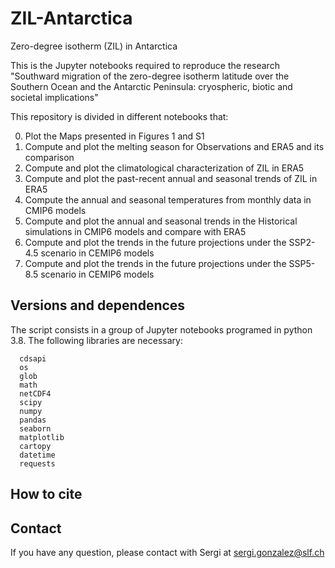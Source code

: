 # ZIL-Antarctica
Zero-degree isotherm (ZIL) in Antarctica

This is the Jupyter notebooks required to reproduce the research "Southward migration of the zero-degree isotherm latitude over the Southern Ocean and the Antarctic Peninsula: cryospheric, biotic and societal implications" <!--published in *Communications of Earth & Environment*. -->

This repository is divided in different notebooks that:

0. Plot the Maps presented in Figures 1 and S1
1. Compute and plot the melting season for Observations and ERA5 and its comparison
2. Compute and plot the climatological characterization of ZIL in ERA5
3. Compute and plot the past-recent annual and seasonal trends of ZIL in ERA5
4. Compute the annual and seasonal temperatures from monthly data in CMIP6 models 
5. Compute and plot the annual and seasonal trends in the Historical simulations in CMIP6 models and compare with ERA5
6. Compute and plot the trends in the future projections under the SSP2-4.5 scenario in CEMIP6 models
7. Compute and plot the trends in the future projections under the SSP5-8.5 scenario in CEMIP6 models

<!-- More information at: González-Herrero et. al. (2022) -->
<!-- DOI: https://doi.org/10.1038/s43247-022-00450-5 -->

## Versions and dependences

The script consists in a group of Jupyter notebooks programed in python 3.8. The following libraries are necessary:
```
  cdsapi
  os
  glob
  math
  netCDF4
  scipy
  numpy
  pandas
  seaborn
  matplotlib  
  cartopy
  datetime
  requests
```

## How to cite
<!--
If you use or modify this script for your research, please cite as:
González-Herrero, S., Barriopedro, D., Trigo, R.M. et al. Climate warming amplified the 2020 record-breaking heatwave in the Antarctic Peninsula. Commun Earth Environ 3, 122 (2022). https://doi.org/10.1038/s43247-022-00450-5
-->

## Contact
If you have any question, please contact with Sergi at sergi.gonzalez@slf.ch
